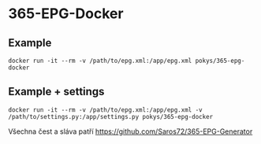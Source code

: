 # 365-EPG-Docker
## Example
    docker run -it --rm -v /path/to/epg.xml:/app/epg.xml pokys/365-epg-docker
## Example + settings
    docker run -it --rm -v /path/to/epg.xml:/app/epg.xml -v /path/to/settings.py:/app/settings.py pokys/365-epg-docker

Všechna čest a sláva patří https://github.com/Saros72/365-EPG-Generator 
